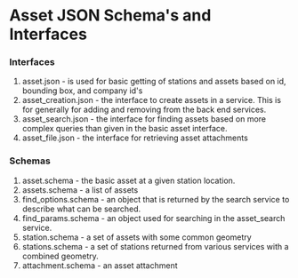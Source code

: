 Asset JSON Schema's and Interfaces
==============================

### Interfaces

1. asset.json - is used for basic getting of stations and assets based on id, bounding box, and company id's
2. asset_creation.json - the interface to create assets in a service.  This is for generally for adding and removing from the back end services.
3. asset_search.json - the interface for finding assets based on more complex queries than given in the basic asset interface.
4. asset_file.json - the interface for retrieving asset attachments

### Schemas

1. asset.schema - the basic asset at a given station location.
2. assets.schema - a list of assets
3. find_options.schema - an object that is returned by the search service to describe what can be searched.
4. find_params.schema - an object used for searching in the asset_search service.
5. station.schema - a set of assets with some common geometry
6. stations.schema - a set of stations returned from various services with a combined geometry.
7. attachment.schema - an asset attachment
